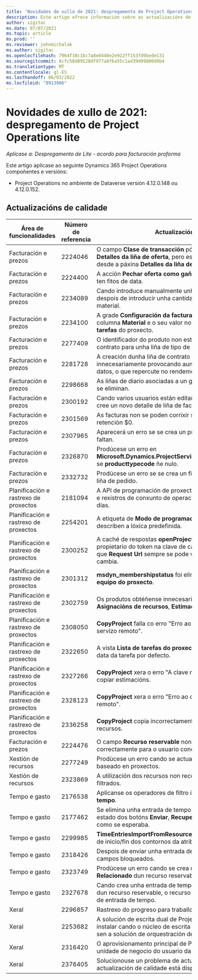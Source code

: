```yaml
---
title: 'Novidades de xullo de 2021: despregamento de Project Operations lite'
description: Este artigo ofrece información sobre as actualizacións de calidade dispoñibles na versión de xullo de 2021 da implantación de Project Operations lite.
author: sigitac
ms.date: 07/07/2021
ms.topic: article
ms.prod: ''
ms.reviewer: johnmichalak
ms.author: sigitac
ms.openlocfilehash: 7964f38c1bc7a8e0440e2e922ff153fd9bede131
ms.sourcegitcommit: 6cfc50d89528df977a8f6a55c1ad39d99800d9b4
ms.translationtype: MT
ms.contentlocale: gl-ES
ms.lasthandoff: 06/03/2022
ms.locfileid: "8913986"
---
```

# <a name="whats-new-july-2021---project-operations-lite-deployment"></a>Novidades de xullo de 2021: despregamento de Project Operations lite

_Aplícase a: Despregamento de Lite - acordo para facturación proforma_

Este artigo aplícase ao seguinte Dynamics 365 Project Operations compoñentes e versións:

  - Project Operations no ambiente de Dataverse versión 4.12.0.148 ou 4.12.0.152.

## <a name="quality-updates"></a>Actualizacións de calidade
| **Área de funcionalidades**              | **Número de referencia** | **Actualización de calidade**                                                                                                                                                                                             |
|-------------------------------|----------------------|----------------------------------------------------------------------------------------------------------------------------------------------------------------------------------------------------------------|
| Facturación e prezos           | 2224046              | O campo **Clase de transacción** pódese editar no separador **Detalles da liña de oferta**, pero está bloqueado se está a traballar desde a páxina **Detalles da liña de oferta**.                                                                     |
| Facturación e prezos           | 2224400              | A acción **Pechar oferta como gañada** falla cando unha oferta non ten fitos de data.                                                                                                                                    |
| Facturación e prezos           | 2234089              | Cando introduce manualmente unha descrición do produto, bórrase despois de introducir unha cantidade para unha estimación de material.                                                                                                                         |
| Facturación e prezos           | 2234100              | A grade **Configuración da facturación de tarefas** non inclúe a columna **Material** e o seu valor no separador **Facturación de tarefas** do proxecto.                                                                                                       |
| Facturación e prezos           | 2277409              | O identificador do produto non está dispoñible no detalle da liña de contrato para unha liña de tipo de material.                                                                                                                                        |
| Facturación e prezos           | 2281728              | A creación dunha liña de contrato avalía de novo os datos reais innecesariamente provocando aumentos significativos no volume de datos, o que repercute no rendemento.                                                                                |
| Facturación e prezos           | 2298668              | As liñas de diario asociadas a un gasto recuperado e eliminado non se eliminan.                                                                                                                                     |
| Facturación e prezos           | 2300192              | Cando varios usuarios están editando unha factura, é posible que se cree un novo detalle de liña de factura nunha factura confirmada.                                                                                   |
| Facturación e prezos           | 2301569              | As facturas non se poden corrixir se se aplicou o importe de retención \$0.                                                                                                                                        |
| Facturación e prezos           | 2307965              | Aparecerá un erro se se crea un prezo de categoría con valores que faltan.                                                                                                                           |
| Facturación e prezos           | 2326870              | Prodúcese un erro en **Microsoft.Dynamics.ProjectService.Plugins.PostInvoiceLineDelete** se **producttypecode** ñe nulo.                                                                            |
| Facturación e prezos           | 2332732              | Prodúcese un erro se se crea un fito da liña de contrato sen unha liña de pedido.                                                                                                                |
| Planificación e rastrexo de proxectos | 2181094              | A API de programación de proxectos agora admite rexistros de PSS e rexistros de conxunto de operacións que se almacenan durante 90 días.                                                                                                                  |
| Planificación e rastrexo de proxectos | 2254201              | A etiqueta de **Modo de programación** actualízase con detalles que describen a lóxica predefinida.                                                                                                                                      |
| Planificación e rastrexo de proxectos | 2300252              | A caché de respostas **openProject** actualízase e inclúe ao propietario do token na clave de caché, **base Url**, e **Segment Url** así que **Request Url** sempre se pode volver crear se o ficheiro **base Url** cambia. |
| Planificación e rastrexo de proxectos | 2301312              | **msdyn_membershipstatus** foi eliminado da vista **Membro do equipo do proxecto**.                                                                                                                                        |
| Planificación e rastrexo de proxectos | 2302759              | Os produtos obtéñense innecesariamente nos separadores **Asignacións de recursos**, **Estimacións** e **Estimacións de gastos**.                                                                                                        |
| Planificación e rastrexo de proxectos | 2308050              | **CopyProject** falla co erro "Erro ao obter o token para falar co servizo remoto".                                                                                                                           |
| Planificación e rastrexo de proxectos | 2322650              | A vista **Lista de tarefas do proxecto** actualizouse para amosar a data da tarefa por defecto.                                                                                                            |
| Planificación e rastrexo de proxectos | 2327266              | **CopyProject** xera o erro "A clave non se atopou no dicionario" ao copiar estimacións.                                                                                                      |
| Planificación e rastrexo de proxectos | 2328123              | **CopyProject** xera o erro "Erro ao obter o token para falar co servizo remoto".                                                                                                                          |
| Planificación e rastrexo de proxectos | 2336258              | **CopyProject** copia incorrectamente os nomes de posición dos recursos.                                                                                                                                                 |
| Facturación e prezos           | 2224476              | O campo **Recurso reservable** non é o predeterminado correctamente para o usuario conectado na páxina **Uso do material**.                                                                                                            |
| Xestión de recursos           | 2277249              | Prodúcese un erro cando se actualiza un requisito de recursos non baseado en proxectos.                                                                                                            |
| Xestión de recursos           | 2323869              | A utilización dos recursos non recoñece correctamente os recursos filtrados.                                                                                                                                             |
| Tempo e gasto              | 2176538              | Aplícanse os operadores de filtro incorrectos ao control **Entrada de tempo**.                                                                                                                                                   |
| Tempo e gasto              | 2177462              | Se elimina unha entrada de tempo na grade non se actualiza o estado dos botóns **Enviar**, **Recuperar**, **Eliminar** e **Editar entrada** como se esperaba.                                                                                        |
| Tempo e gasto              | 2299985              | **TimeEntriesImportFromResourceAssignment** non mantén a hora de inicio/fin dos contornos da atribución.                                                                                                  |
| Tempo e gasto              | 2318426              | Despois de enviar unha entrada de tempo, aínda se poden editar os campos bloqueados.                                                                                                                                   |
| Tempo e gasto              | 2323749              | Prodúcese un erro cando se crea un gasto a partir do separador **Relacionado** dun recurso reservable.                                                                                                      |
| Tempo e gasto              | 2327678              | Cando crea unha entrada de tempo desde o separador **Relacionado** dun recurso reservable, o recurso principal non se pasa ao control de entrada de tempo.                                                                            |
| Xeral                       | 2296857              | Rastrexo do progreso para traballos de longa duración.                                                                                                                                                                        |
| Xeral                       | 2253682              | A solución de escrita dual de Project Operations non se debería instalar cando o núcleo de escrita dual está instalado nun ambiente sen a solución de orquestración de escrita dual.                                                |
| Xeral                       | 2316420              | O aprovisionamento principal de Project Service falla se cambia a unidade de negocio do usuario da aplicación.                                                                                                                     |
| Xeral                       | 2376405              | Solucionouse un problema de actualización causado polo editor (a actualización de calidade está dispoñible na versión 4.12.0.152)                                                                                                                     |
